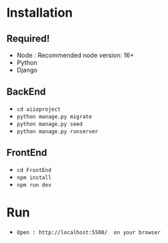 # Installation 

## Required!

* Node : Recommended node version: 16+
* Python
* Django


## BackEnd

*   ``cd aiioproject``
*   ``python manage.py migrate``
*   ``python manage.py seed``
*   ``python manage.py runserver``

## FrontEnd

*   ``cd FrontEnd``
*   ``npm install``
*   ``npm run dev``

# Run

*   ``Open : http://localhost:5500/  on your browser``
